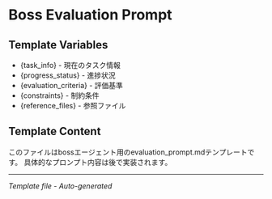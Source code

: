 # Boss Evaluation Prompt

## Template Variables
- {task_info} - 現在のタスク情報
- {progress_status} - 進捗状況
- {evaluation_criteria} - 評価基準
- {constraints} - 制約条件
- {reference_files} - 参照ファイル

## Template Content
このファイルはbossエージェント用のevaluation_prompt.mdテンプレートです。
具体的なプロンプト内容は後で実装されます。

---
*Template file - Auto-generated*
